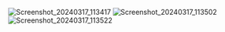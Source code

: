 ![Screenshot_20240317_113417](https://github.com/sarthakjain1999/VeDrive/assets/103595808/403d36a9-73d3-4d63-973b-83a0ab8c464b)
![Screenshot_20240317_113502](https://github.com/sarthakjain1999/VeDrive/assets/103595808/168928ca-c662-4aec-a1b6-22e8b1804803)
![Screenshot_20240317_113522](https://github.com/sarthakjain1999/VeDrive/assets/103595808/57eb721f-5c2e-4576-b3ea-a3224cde196f)
